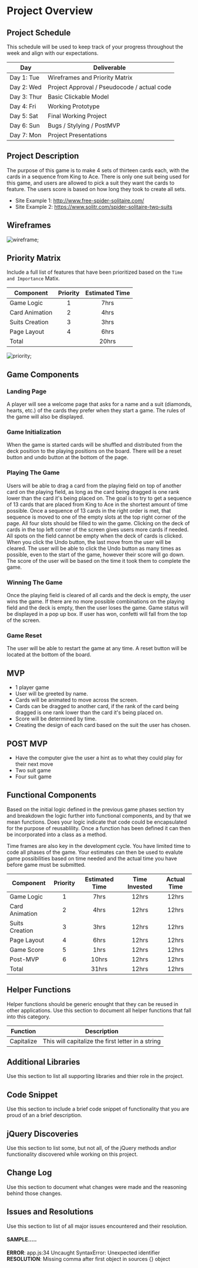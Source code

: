 # Project Overview

## Project Schedule

This schedule will be used to keep track of your progress throughout the week and align with our expectations.  

|  Day | Deliverable | 
|---|---| 
|Day 1: Tue| Wireframes and Priority Matrix|
|Day 2: Wed| Project Approval /  Pseudocode / actual code|
|Day 3: Thur| Basic Clickable Model |
|Day 4: Fri| Working Prototype |
|Day 5: Sat| Final Working Project |
|Day 6: Sun| Bugs / Stylying / PostMVP |
|Day 7: Mon| Project Presentations |


## Project Description

<!-- Use this section to describe your final project and perhaps any links to relevant sites that help convey the concept and/or functionality. -->

The purpose of this game is to make 4 sets of thirteen cards each, with the cards in a sequence from King to Ace. There is only one suit being used for this game, and users are allowed to pick a suit they want the cards to feature. The users score is based on how long they took to create all sets.
- Site Example 1: http://www.free-spider-solitaire.com/
- Site Example 2: https://www.solitr.com/spider-solitaire-two-suits

## Wireframes

<!-- Include images of your wireframes.  -->
![wireframe](images/wireframe.jpg);

## Priority Matrix

Include a full list of features that have been prioritized based on the `Time and Importance` Matix. 

| Component | Priority | Estimated Time |
| --- | :---: |  :---: |
| Game Logic | 1 | 7hrs| 
| Card Animation | 2 | 4hrs| 
| Suits Creation | 3 | 3hrs| 
| Page Layout | 4 | 6hrs| 
| Total |  | 20hrs| 

![priority](images/priority.jpg);

## Game Components

### Landing Page
<!-- What will a player see when they start your game? -->
A player will see a welcome page that asks for a name and a suit (diamonds, hearts, etc.) of the cards they prefer when they start a game. The rules of the game will also be displayed.

### Game Initialization
<!-- What will a player see when the game is started?  -->
When the game is started cards will be shuffled and distributed from the deck position to the playing positions on the board. There will be a reset button and undo button at the bottom of the page.

### Playing The Game
<!-- What will be the flow of the game, what will the user be expected to do and what will the user expect from the game. -->
Users will be able to drag a card from the playing field on top of another card on the playing field, as long as the card being dragged is one rank lower than the card it's being placed on. The goal is to try to get a sequence of 13 cards that are placed from King to Ace in the shortest amount of time possible. Once a sequence of 13 cards in the right order is met, that sequence is moved to one of the empty slots at the top right corner of the page. All four slots should be filled to win the game. Clicking on the deck of cards in the top left corner of the screen gives users more cards if needed. All spots on the field cannot be empty when the deck of cards is clicked. When you click the Undo button, the last move from the user will be cleared. The user will be able to click the Undo button as many times as possible, even to the start of the game, however their score will go down. The score of the user will be based on the time it took them to complete the game.

### Winning The Game
<!-- What does it look like when the game ends, what determines winning or losing? -->
Once the playing field is cleared of all cards and the deck is empty, the user wins the game. If there are no more possible combinations on the playing field and the deck is empty, then the user loses the game. Game status will be displayed in a pop up box. If user has won, confetti will fall from the top of the screen.

### Game Reset
<!-- How will the user restart the game once it has been completed. -->
The user will be able to restart the game at any time. A reset button will be located at the bottom of the board.

## MVP 

<!-- Include the full list of features that will be part of your MVP  -->
- 1 player game
- User will be greeted by name.
- Cards will be animated to move across the screen.
- Cards can be dragged to another card, if the rank of the card being dragged is one rank lower than the card it's being placed on.
- Score will be determined by time.
- Creating the design of each card based on the suit the user has chosen.

## POST MVP

<!-- Include the full list of features that you are considering for POST MVP -->
- Have the computer give the user a hint as to what they could play for their next move
- Two suit game
- Four suit game

## Functional Components

Based on the initial logic defined in the previous game phases section try and breakdown the logic further into functional components, and by that we mean functions.  Does your logic indicate that code could be encapsulated for the purpose of reusablility.  Once a function has been defined it can then be incorporated into a class as a method. 

Time frames are also key in the development cycle.  You have limited time to code all phases of the game.  Your estimates can then be used to evalute game possibilities based on time needed and the actual time you have before game must be submitted. 

| Component | Priority | Estimated Time | Time Invested | Actual Time |
| --- | :---: |  :---: | :---: | :---: |
| Game Logic | 1 | 7hrs| 12hrs | 12hrs |
| Card Animation | 2 | 4hrs| 12hrs | 12hrs |
| Suits Creation | 3 | 3hrs| 12hrs | 12hrs |
| Page Layout | 4 | 6hrs| 12hrs | 12hrs |
| Game Score | 5 | 1hrs| 12hrs | 12hrs |
| Post-MVP | 6 | 10hrs| 12hrs | 12hrs |
| Total |  | 31hrs| 12hrs | 12hrs |


## Helper Functions
Helper functions should be generic enought that they can be reused in other applications. Use this section to document all helper functions that fall into this category.

| Function | Description | 
| --- | :---: |  
| Capitalize | This will capitalize the first letter in a string | 

## Additional Libraries
 Use this section to list all supporting libraries and thier role in the project. 

## Code Snippet

Use this section to include a brief code snippet of functionality that you are proud of an a brief description.  

## jQuery Discoveries
 Use this section to list some, but not all, of the jQuery methods and\or functionality discovered while working on this project.

## Change Log
 Use this section to document what changes were made and the reasoning behind those changes.  

## Issues and Resolutions
 Use this section to list of all major issues encountered and their resolution.

#### SAMPLE.....
**ERROR**: app.js:34 Uncaught SyntaxError: Unexpected identifier                                
**RESOLUTION**: Missing comma after first object in sources {} object
